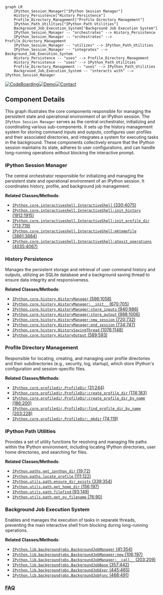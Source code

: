 ```mermaid
graph LR
    IPython_Session_Manager["IPython Session Manager"]
    History_Persistence["History Persistence"]
    Profile_Directory_Management["Profile Directory Management"]
    IPython_Path_Utilities["IPython Path Utilities"]
    Background_Job_Execution_System["Background Job Execution System"]
    IPython_Session_Manager -- "orchestrates" --> History_Persistence
    IPython_Session_Manager -- "orchestrates" --> Profile_Directory_Management
    IPython_Session_Manager -- "utilizes" --> IPython_Path_Utilities
    IPython_Session_Manager -- "integrates" --> Background_Job_Execution_System
    History_Persistence -- "uses" --> Profile_Directory_Management
    History_Persistence -- "uses" --> IPython_Path_Utilities
    Profile_Directory_Management -- "uses" --> IPython_Path_Utilities
    Background_Job_Execution_System -- "interacts with" --> IPython_Session_Manager
```
[![CodeBoarding](https://img.shields.io/badge/Generated%20by-CodeBoarding-9cf?style=flat-square)](https://github.com/CodeBoarding/CodeBoarding)[![Demo](https://img.shields.io/badge/Try%20our-Demo-blue?style=flat-square)](https://www.codeboarding.org/demo)[![Contact](https://img.shields.io/badge/Contact%20us%20-%20contact@codeboarding.org-lightgrey?style=flat-square)](mailto:contact@codeboarding.org)

## Component Details

This graph illustrates the core components responsible for managing the persistent state and operational environment of an IPython session. The `IPython Session Manager` serves as the central orchestrator, initializing and coordinating various sub-components. It sets up the history management system for storing command inputs and outputs, configures user profiles and their associated directories, and integrates a system for executing tasks in the background. These components collectively ensure that the IPython session maintains its state, adheres to user configurations, and can handle long-running operations without blocking the interactive prompt.

### IPython Session Manager
The central orchestrator responsible for initializing and managing the persistent state and operational environment of an IPython session. It coordinates history, profile, and background job management.


**Related Classes/Methods**:

- <a href="https://github.com/ipython/ipython/blob/master/IPython/core/interactiveshell.py#L330-L4075" target="_blank" rel="noopener noreferrer">`IPython.core.interactiveshell.InteractiveShell` (330:4075)</a>
- <a href="https://github.com/ipython/ipython/blob/master/IPython/core/interactiveshell.py#L1912-L1915" target="_blank" rel="noopener noreferrer">`IPython.core.interactiveshell.InteractiveShell:init_history` (1912:1915)</a>
- <a href="https://github.com/ipython/ipython/blob/master/IPython/core/interactiveshell.py#L713-L719" target="_blank" rel="noopener noreferrer">`IPython.core.interactiveshell.InteractiveShell:init_profile_dir` (713:719)</a>
- <a href="https://github.com/ipython/ipython/blob/master/IPython/core/interactiveshell.py#L3861-L3884" target="_blank" rel="noopener noreferrer">`IPython.core.interactiveshell.InteractiveShell:mktempfile` (3861:3884)</a>
- <a href="https://github.com/ipython/ipython/blob/master/IPython/core/interactiveshell.py#L4035-L4067" target="_blank" rel="noopener noreferrer">`IPython.core.interactiveshell.InteractiveShell:atexit_operations` (4035:4067)</a>


### History Persistence
Manages the persistent storage and retrieval of user command history and outputs, utilizing an SQLite database and a background saving thread to ensure data integrity and responsiveness.


**Related Classes/Methods**:

- <a href="https://github.com/ipython/ipython/blob/master/IPython/core/history.py#L596-L1058" target="_blank" rel="noopener noreferrer">`IPython.core.history.HistoryManager` (596:1058)</a>
- <a href="https://github.com/ipython/ipython/blob/master/IPython/core/history.py#L670-L705" target="_blank" rel="noopener noreferrer">`IPython.core.history.HistoryManager:__init__` (670:705)</a>
- <a href="https://github.com/ipython/ipython/blob/master/IPython/core/history.py#L940-L986" target="_blank" rel="noopener noreferrer">`IPython.core.history.HistoryManager:store_inputs` (940:986)</a>
- <a href="https://github.com/ipython/ipython/blob/master/IPython/core/history.py#L988-L1006" target="_blank" rel="noopener noreferrer">`IPython.core.history.HistoryManager:store_output` (988:1006)</a>
- <a href="https://github.com/ipython/ipython/blob/master/IPython/core/history.py#L720-L732" target="_blank" rel="noopener noreferrer">`IPython.core.history.HistoryManager:new_session` (720:732)</a>
- <a href="https://github.com/ipython/ipython/blob/master/IPython/core/history.py#L734-L747" target="_blank" rel="noopener noreferrer">`IPython.core.history.HistoryManager:end_session` (734:747)</a>
- <a href="https://github.com/ipython/ipython/blob/master/IPython/core/history.py#L1076-L1148" target="_blank" rel="noopener noreferrer">`IPython.core.history.HistorySavingThread` (1076:1148)</a>
- <a href="https://github.com/ipython/ipython/blob/master/IPython/core/history.py#L589-L593" target="_blank" rel="noopener noreferrer">`IPython.core.history.HistoryOutput` (589:593)</a>


### Profile Directory Management
Responsible for locating, creating, and managing user profile directories and their subdirectories (e.g., security, log, startup), which store IPython's configuration and session-specific files.


**Related Classes/Methods**:

- <a href="https://github.com/ipython/ipython/blob/master/IPython/core/profiledir.py#L31-L244" target="_blank" rel="noopener noreferrer">`IPython.core.profiledir.ProfileDir` (31:244)</a>
- <a href="https://github.com/ipython/ipython/blob/master/IPython/core/profiledir.py#L174-L183" target="_blank" rel="noopener noreferrer">`IPython.core.profiledir.ProfileDir:create_profile_dir` (174:183)</a>
- <a href="https://github.com/ipython/ipython/blob/master/IPython/core/profiledir.py#L186-L200" target="_blank" rel="noopener noreferrer">`IPython.core.profiledir.ProfileDir:create_profile_dir_by_name` (186:200)</a>
- <a href="https://github.com/ipython/ipython/blob/master/IPython/core/profiledir.py#L203-L228" target="_blank" rel="noopener noreferrer">`IPython.core.profiledir.ProfileDir:find_profile_dir_by_name` (203:228)</a>
- <a href="https://github.com/ipython/ipython/blob/master/IPython/core/profiledir.py#L74-L119" target="_blank" rel="noopener noreferrer">`IPython.core.profiledir.ProfileDir:_mkdir` (74:119)</a>


### IPython Path Utilities
Provides a set of utility functions for resolving and managing file paths within the IPython environment, including locating IPython directories, user home directories, and searching for files.


**Related Classes/Methods**:

- <a href="https://github.com/ipython/ipython/blob/master/IPython/paths.py#L19-L72" target="_blank" rel="noopener noreferrer">`IPython.paths.get_ipython_dir` (19:72)</a>
- <a href="https://github.com/ipython/ipython/blob/master/IPython/paths.py#L111-L122" target="_blank" rel="noopener noreferrer">`IPython.paths.locate_profile` (111:122)</a>
- <a href="https://github.com/ipython/ipython/blob/master/IPython/utils/path.py#L339-L354" target="_blank" rel="noopener noreferrer">`IPython.utils.path.ensure_dir_exists` (339:354)</a>
- <a href="https://github.com/ipython/ipython/blob/master/IPython/utils/path.py#L156-L197" target="_blank" rel="noopener noreferrer">`IPython.utils.path.get_home_dir` (156:197)</a>
- <a href="https://github.com/ipython/ipython/blob/master/IPython/utils/path.py#L93-L149" target="_blank" rel="noopener noreferrer">`IPython.utils.path.filefind` (93:149)</a>
- <a href="https://github.com/ipython/ipython/blob/master/IPython/utils/path.py#L76-L90" target="_blank" rel="noopener noreferrer">`IPython.utils.path.get_py_filename` (76:90)</a>


### Background Job Execution System
Enables and manages the execution of tasks in separate threads, preventing the main interactive shell from blocking during long-running operations.


**Related Classes/Methods**:

- <a href="https://github.com/ipython/ipython/blob/master/IPython/lib/backgroundjobs.py#L41-L354" target="_blank" rel="noopener noreferrer">`IPython.lib.backgroundjobs.BackgroundJobManager` (41:354)</a>
- <a href="https://github.com/ipython/ipython/blob/master/IPython/lib/backgroundjobs.py#L106-L197" target="_blank" rel="noopener noreferrer">`IPython.lib.backgroundjobs.BackgroundJobManager:new` (106:197)</a>
- <a href="https://github.com/ipython/ipython/blob/master/IPython/lib/backgroundjobs.py#L203-L209" target="_blank" rel="noopener noreferrer">`IPython.lib.backgroundjobs.BackgroundJobManager:__call__` (203:209)</a>
- <a href="https://github.com/ipython/ipython/blob/master/IPython/lib/backgroundjobs.py#L357-L442" target="_blank" rel="noopener noreferrer">`IPython.lib.backgroundjobs.BackgroundJobBase` (357:442)</a>
- <a href="https://github.com/ipython/ipython/blob/master/IPython/lib/backgroundjobs.py#L445-L465" target="_blank" rel="noopener noreferrer">`IPython.lib.backgroundjobs.BackgroundJobExpr` (445:465)</a>
- <a href="https://github.com/ipython/ipython/blob/master/IPython/lib/backgroundjobs.py#L468-L491" target="_blank" rel="noopener noreferrer">`IPython.lib.backgroundjobs.BackgroundJobFunc` (468:491)</a>




### [FAQ](https://github.com/CodeBoarding/GeneratedOnBoardings/tree/main?tab=readme-ov-file#faq)